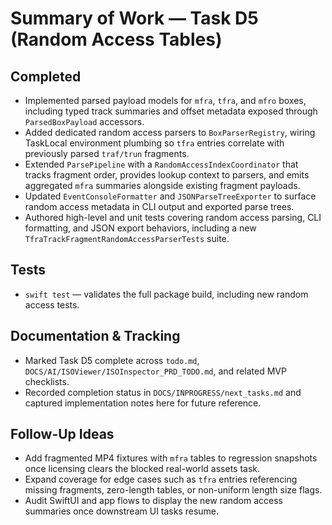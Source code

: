 # Summary of Work — Task D5 (Random Access Tables)

## Completed
- Implemented parsed payload models for `mfra`, `tfra`, and `mfro` boxes, including typed track summaries and offset metadata exposed through `ParsedBoxPayload` accessors.
- Added dedicated random access parsers to `BoxParserRegistry`, wiring TaskLocal environment plumbing so `tfra` entries correlate with previously parsed `traf/trun` fragments.
- Extended `ParsePipeline` with a `RandomAccessIndexCoordinator` that tracks fragment order, provides lookup context to parsers, and emits aggregated `mfra` summaries alongside existing fragment payloads.
- Updated `EventConsoleFormatter` and `JSONParseTreeExporter` to surface random access metadata in CLI output and exported parse trees.
- Authored high-level and unit tests covering random access parsing, CLI formatting, and JSON export behaviors, including a new `TfraTrackFragmentRandomAccessParserTests` suite.

## Tests
- `swift test` — validates the full package build, including new random access tests.

## Documentation & Tracking
- Marked Task D5 complete across `todo.md`, `DOCS/AI/ISOViewer/ISOInspector_PRD_TODO.md`, and related MVP checklists.
- Recorded completion status in `DOCS/INPROGRESS/next_tasks.md` and captured implementation notes here for future reference.

## Follow-Up Ideas
- Add fragmented MP4 fixtures with `mfra` tables to regression snapshots once licensing clears the blocked real-world assets task.
- Expand coverage for edge cases such as `tfra` entries referencing missing fragments, zero-length tables, or non-uniform length size flags.
- Audit SwiftUI and app flows to display the new random access summaries once downstream UI tasks resume.
